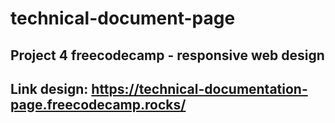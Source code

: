 # technical-document-page
## Project 4 freecodecamp - responsive web design
## Link design: https://technical-documentation-page.freecodecamp.rocks/
